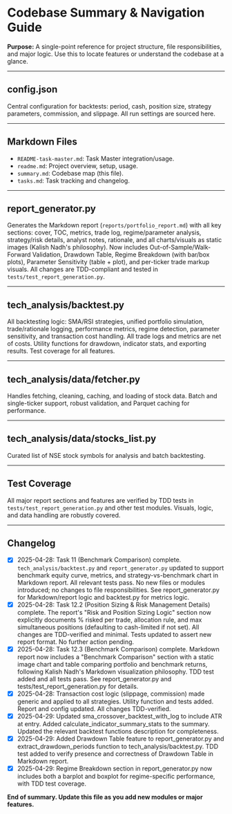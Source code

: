 # Codebase Summary & Navigation Guide

**Purpose:**
A single-point reference for project structure, file responsibilities, and major logic. Use this to locate features or understand the codebase at a glance.

---

## config.json
Central configuration for backtests: period, cash, position size, strategy parameters, commission, and slippage. All run settings are sourced here.

---

## Markdown Files
- `README-task-master.md`: Task Master integration/usage.
- `readme.md`: Project overview, setup, usage.
- `summary.md`: Codebase map (this file).
- `tasks.md`: Task tracking and changelog.

---

## report_generator.py
Generates the Markdown report (`reports/portfolio_report.md`) with all key sections: cover, TOC, metrics, trade log, regime/parameter analysis, strategy/risk details, analyst notes, rationale, and all charts/visuals as static images (Kalish Nadh's philosophy). Now includes Out-of-Sample/Walk-Forward Validation, Drawdown Table, Regime Breakdown (with bar/box plots), Parameter Sensitivity (table + plot), and per-ticker trade markup visuals. All changes are TDD-compliant and tested in `tests/test_report_generation.py`.

---

## tech_analysis/backtest.py
All backtesting logic: SMA/RSI strategies, unified portfolio simulation, trade/rationale logging, performance metrics, regime detection, parameter sensitivity, and transaction cost handling. All trade logs and metrics are net of costs. Utility functions for drawdown, indicator stats, and exporting results. Test coverage for all features.

---

## tech_analysis/data/fetcher.py
Handles fetching, cleaning, caching, and loading of stock data. Batch and single-ticker support, robust validation, and Parquet caching for performance.

---

## tech_analysis/data/stocks_list.py
Curated list of NSE stock symbols for analysis and batch backtesting.

---

## Test Coverage
All major report sections and features are verified by TDD tests in `tests/test_report_generation.py` and other test modules. Visuals, logic, and data handling are robustly covered.

---

## Changelog

- [x] 2025-04-28: Task 11 (Benchmark Comparison) complete. `tech_analysis/backtest.py` and `report_generator.py` updated to support benchmark equity curve, metrics, and strategy-vs-benchmark chart in Markdown report. All relevant tests pass. No new files or modules introduced; no changes to file responsibilities. See report_generator.py for Markdown/report logic and backtest.py for metrics logic.
- [x] 2025-04-28: Task 12.2 (Position Sizing & Risk Management Details) complete. The report's "Risk and Position Sizing Logic" section now explicitly documents % risked per trade, allocation rule, and max simultaneous positions (defaulting to cash-limited if not set). All changes are TDD-verified and minimal. Tests updated to assert new report format. No further action pending.
- [x] 2025-04-28: Task 12.3 (Benchmark Comparison) complete. Markdown report now includes a "Benchmark Comparison" section with a static image chart and table comparing portfolio and benchmark returns, following Kalish Nadh's Markdown visualization philosophy. TDD test added and all tests pass. See report_generator.py and tests/test_report_generation.py for details.
- [x] 2025-04-28: Transaction cost logic (slippage, commission) made generic and applied to all strategies. Utility function and tests added. Report and config updated. All changes TDD-verified.
- [x] 2025-04-29: Updated sma_crossover_backtest_with_log to include ATR at entry. Added calculate_indicator_summary_stats to the summary. Updated the relevant backtest functions description for completeness.
- [x] 2025-04-29: Added Drawdown Table feature to report_generator.py and extract_drawdown_periods function to tech_analysis/backtest.py. TDD test added to verify presence and correctness of Drawdown Table in Markdown report.
- [x] 2025-04-29: Regime Breakdown section in report_generator.py now includes both a barplot and boxplot for regime-specific performance, with TDD test coverage.

**End of summary. Update this file as you add new modules or major features.**